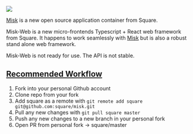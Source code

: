 ![](https://raw.githubusercontent.com/square/misk/master/misk.png)

[Misk](https://github.com/square/misk) is a new open source application container from Square.

Misk-Web is a new micro-frontends Typescript + React web framework from Square. It happens to work seamlessly with [Misk](https://github.com/square/misk) but is also a robust stand alone web framework.

Misk-Web is not ready for use. The API is not stable.

[Recommended Workflow](https://blog.scottlowe.org/2015/01/27/using-fork-branch-git-workflow/)
---
1. Fork into your personal Github account
1. Clone repo from your fork
1. Add square as a remote with `git remote add square git@github.com:square/misk.git`
1. Pull any new changes with `git pull square master`
1. Push any new changes to a new branch in your personal fork
1. Open PR from personal fork -> square/master